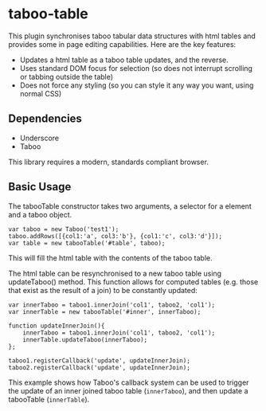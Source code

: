 taboo-table
=================

This plugin synchronises taboo tabular data structures with html tables and provides some in page editing capabilities. Here are the key features:

* Updates a html table as a taboo table updates, and the reverse.
* Uses standard DOM focus for selection (so does not interrupt scrolling or tabbing outside the table)
* Does not force any styling (so you can style it any way you want, using normal CSS)

Dependencies
------------

* Underscore
* Taboo

This library requires a modern, standards compliant browser.

Basic Usage
-----------

The tabooTable constructor takes two arguments, a selector for a <table> element and a taboo object.

    var taboo = new Taboo('test1');
    taboo.addRows([{col1:'a', col3:'b'}, {col1:'c', col3:'d'}]);
    var table = new tabooTable('#table', taboo);

This will fill the html table with the contents of the taboo table.

The html table can be resynchronised to a new taboo table using updateTaboo() method. This function allows for computed tables (e.g. those that exist as the result of a join) to be constantly updated:

    var innerTaboo = taboo1.innerJoin('col1', taboo2, 'col1');
    var innerTable = new tabooTable('#inner', innerTaboo);

    function updateInnerJoin(){
        innerTaboo = taboo1.innerJoin('col1', taboo2, 'col1');
        innerTable.updateTaboo(innerTaboo);
    };
    
    taboo1.registerCallback('update', updateInnerJoin);
    taboo2.registerCallback('update', updateInnerJoin);

This example shows how Taboo's callback system can be used to trigger the update of an inner joined taboo table (`innerTaboo`), and then update a tabooTable (`innerTable`).

